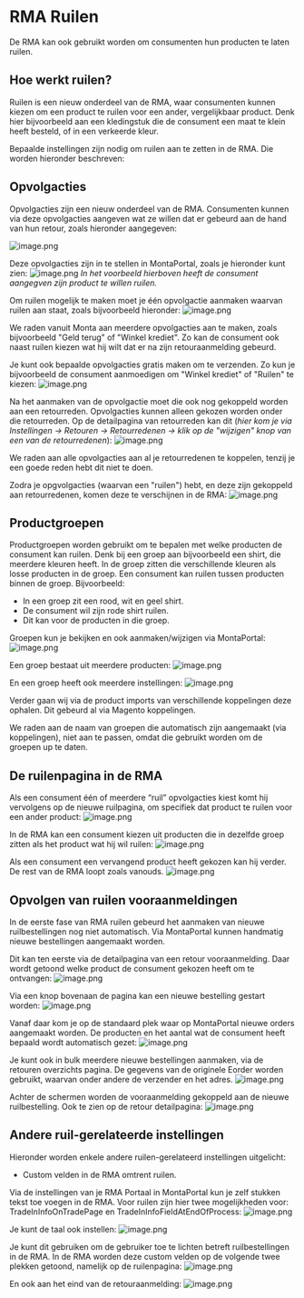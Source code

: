 # RMA Ruilen

De RMA kan ook gebruikt worden om consumenten hun producten te laten ruilen.



## Hoe werkt ruilen?
Ruilen is een nieuw onderdeel van de RMA, waar consumenten kunnen kiezen om een product te ruilen voor een ander, vergelijkbaar product. Denk hier bijvoorbeeld aan een kledingstuk die de consument een maat te klein heeft besteld, of in een verkeerde kleur.

Bepaalde instellingen zijn nodig om ruilen aan te zetten in de RMA. Die worden hieronder beschreven:
<br>

## Opvolgacties
Opvolgacties zijn een nieuw onderdeel van de RMA. Consumenten kunnen via deze opvolgacties aangeven wat ze willen dat er gebeurd aan de hand van hun retour, zoals hieronder aangegeven:

![image.png](../../../Attachments/image-646b2889-e2c1-41e6-8896-90216e167e79.png)

Deze opvolgacties zijn in te stellen in MontaPortal, zoals je hieronder kunt zien:
![image.png](../../../Attachments/image-ef7f2ded-e167-421c-8060-bc3f86e31776.png)
_In het voorbeeld hierboven heeft de consument aangegven zijn product te willen ruilen._

Om ruilen mogelijk te maken moet je één opvolgactie aanmaken waarvan ruilen aan staat, zoals bijvoorbeeld hieronder:
![image.png](../../../Attachments/image-ddc50b6c-b0e4-4bfe-9c1e-196b6416e156.png)

We raden vanuit Monta aan meerdere opvolgacties aan te maken, zoals bijvoorbeeld "Geld terug" of "Winkel krediet". Zo kan de consument ook naast ruilen kiezen wat hij wilt dat er na zijn retouraanmelding gebeurd.

Je kunt ook bepaalde opvolgacties gratis maken om te verzenden. Zo kun je bijvoorbeeld de consument aanmoedigen om "Winkel krediet" of "Ruilen" te kiezen:
![image.png](../../../Attachments/image-d377b475-acda-4935-83ad-0b501c138d50.png)

Na het aanmaken van de opvolgactie moet die ook nog gekoppeld worden aan een retourreden. Opvolgacties kunnen alleen gekozen worden onder die retourreden. Op de detailpagina van retourreden kan dit (_hier kom je via Instellingen -> Retouren -> Retourredenen -> klik op de "wijzigen" knop van een van de retourredenen_):
![image.png](../../../Attachments/image-67066035-febb-4100-912d-c2375dd7a239.png)

We raden aan alle opvolgacties aan al je retourredenen te koppelen, tenzij je een goede reden hebt dit niet te doen.

Zodra je opgvolgacties (waarvan een "ruilen") hebt, en deze zijn gekoppeld aan retourredenen, komen deze te verschijnen in de RMA:
![image.png](../../../Attachments/image-2b2d2ecb-eed9-43dc-9c0d-3ed2d9678d5f.png)

## Productgroepen
Productgroepen worden gebruikt om te bepalen met welke producten de consument kan ruilen. Denk bij een groep aan bijvoorbeeld een shirt, die meerdere kleuren heeft. In de groep zitten die verschillende kleuren als losse producten in de groep. Een consument kan ruilen tussen producten binnen de groep. Bijvoorbeeld:
- In een groep zit een rood, wit en geel shirt.
- De consument wil zijn rode shirt ruilen.
- Dit kan voor de producten in die groep.

Groepen kun je bekijken en ook aanmaken/wijzigen via MontaPortal:
![image.png](../../../Attachments/image-fb8fc5f4-0b8f-44a3-b3c2-4659bdab9660.png)

Een groep bestaat uit meerdere producten:
![image.png](../../../Attachments/image-9ec3b44f-f814-47f2-a8ac-f2c001659d09.png)

En een groep heeft ook meerdere instellingen:
![image.png](../../../Attachments/image-5749ea93-6552-4f24-9f7c-b2429d7b14e5.png)

Verder gaan wij via de product imports van verschillende koppelingen deze ophalen. Dit gebeurd al via Magento koppelingen.

We raden aan de naam van groepen die automatisch zijn aangemaakt (via koppelingen), niet aan te passen, omdat die gebruikt worden om de groepen up te daten.

## De ruilenpagina in de RMA
Als een consument één of meerdere “ruil” opvolgacties kiest komt hij vervolgens op de nieuwe ruilpagina, om specifiek dat product te ruilen voor een ander product:
![image.png](../../../Attachments/image-b529a29d-c3f8-46f1-a693-84cc24241e90.png)

In de RMA kan een consument kiezen uit producten die in dezelfde groep zitten als het product wat hij wil ruilen:
![image.png](../../../Attachments/image-b7189792-5e69-44be-bdd3-8ef2b7789de4.png)

Als een consument een vervangend product heeft gekozen kan hij verder. De rest van de RMA loopt zoals vanouds.
![image.png](../../../Attachments/image-90ef0c93-b3fe-4211-a1a6-9ff5a7fd666c.png)

## Opvolgen van ruilen vooraanmeldingen
In de eerste fase van RMA ruilen gebeurd het aanmaken van nieuwe ruilbestellingen nog niet automatisch. Via MontaPortal kunnen handmatig nieuwe bestellingen aangemaakt worden.

Dit kan ten eerste via de detailpagina van een retour vooraanmelding. Daar wordt getoond welke product de consument gekozen heeft om te ontvangen:
![image.png](../../../Attachments/image-b72fc961-568c-4773-9062-1a3684bc31d3.png)

Via een knop bovenaan de pagina kan een nieuwe bestelling gestart worden:
![image.png](../../../Attachments/image-dbbe4497-f97d-478e-b180-0c4b64dd39dc.png)

Vanaf daar kom je op de standaard plek waar op MontaPortal nieuwe orders aangemaakt worden. De producten en het aantal wat de consument heeft bepaald wordt automatisch gezet:
![image.png](../../../Attachments/image-64927ef5-fcca-42f7-bcae-8335c548ed16.png)

Je kunt ook in bulk meerdere nieuwe bestellingen aanmaken, via de retouren overzichts pagina. De gegevens van de originele Eorder worden gebruikt, waarvan onder andere de verzender en het adres.
![image.png](../../../Attachments/image-818675cb-753f-4228-95f9-adb933064978.png)

Achter de schermen worden de vooraanmelding gekoppeld aan de nieuwe ruilbestelling. Ook te zien op de retour detailpagina:
![image.png](../../../Attachments/image-9a284d46-a235-4c72-8868-25dab1cc4e6c.png)

## Andere ruil-gerelateerde instellingen
Hieronder worden enkele andere ruilen-gerelateerd instellingen uitgelicht:

- Custom velden in de RMA omtrent ruilen.

Via de instellingen van je RMA Portaal in MontaPortal kun je zelf stukken tekst toe voegen in de RMA. Voor ruilen zijn hier twee mogelijkheden voor: TradeInInfoOnTradePage en TradeInInfoFieldAtEndOfProcess:
![image.png](../../../Attachments/image-fa6e2561-bdda-4c68-942e-4af2156199ae.png)

Je kunt de taal ook instellen:
![image.png](../../../Attachments/image-bd4f6346-aed2-4cc5-baae-6bcb8709f342.png)

Je kunt dit gebruiken om de gebruiker toe te lichten betreft ruilbestellingen in de RMA. In de RMA worden deze custom velden op de volgende twee plekken getoond, namelijk op de ruilenpagina:
![image.png](../../../Attachments/image-423faa25-7641-4133-81f5-da5abb070b30.png)

En ook aan het eind van de retouraanmelding:
![image.png](../../../Attachments/image-b1c37fbf-4252-4051-9f87-3c49400a3643.png)
